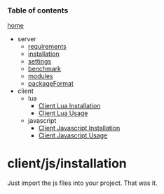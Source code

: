 ### Table of contents
[home](/README.md)
- server
  - [requirements](/docu/server/requirements.md)
  - [installation](/docu/server/installation.md)
  - [settings](/docu/server/settings.md)
  - [benchmark](/docu/server/benchmark.md)
  - [modules](/docu/server/modules.md)
  - [packageFormat](/docu/server/packageFormat.md)
- client
  - lua
    - [Client Lua Installation](/docu/client/lua/installation.md)
    - [Client Lua Usage](/docu/client/lua/usage.md)
  - javascript
    - [Client Javascript Installation](/docu/client/js/installation.md)
    - [Client Javascript Usage](/docu/client/js/usage.md)


# client/js/installation

Just import the js files into your project. That was it.

